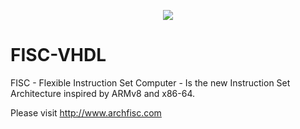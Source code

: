 <p align="center"><a href="http://www.archfisc.com/"><img src="http://www.archfisc.com/assets/fisc_logo_vhdl_resized.jpg"></a></p>

# FISC-VHDL  
FISC - Flexible Instruction Set Computer - Is the new Instruction Set Architecture inspired by ARMv8 and x86-64.

Please visit http://www.archfisc.com
